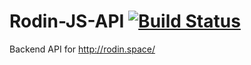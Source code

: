 # Rodin-JS-API [![Build Status](https://travis-ci.com/RodinJS/Rodin-JS-API.svg?token=erMrgXLVyy9TBARHm5iU&branch=master)](https://travis-ci.com/RodinJS/Rodin-JS-API)
Backend API for http://rodin.space/

